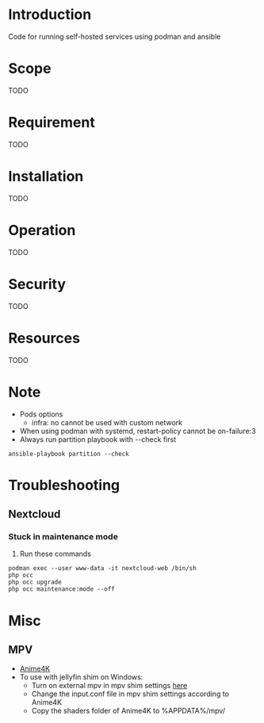 # Introduction
Code for running self-hosted services using podman and ansible
# Scope
TODO
# Requirement
TODO
# Installation
TODO
# Operation
TODO
# Security
TODO
# Resources
TODO
# Note
- Pods options
  - infra: no cannot be used with custom network
- When using podman with systemd, restart-policy cannot be on-failure:3
- Always run partition playbook with --check first
```
ansible-playbook partition --check
```
# Troubleshooting
## Nextcloud
### Stuck in maintenance mode
1. Run these commands
```
podman exec --user www-data -it nextcloud-web /bin/sh
php occ
php occ upgrade
php occ maintenance:mode --off
```
# Misc
## MPV
- [Anime4K](https://github.com/bloc97/Anime4K)
- To use with jellyfin shim on Windows:
  - Turn on external mpv in mpv shim settings [here](https://github.com/jellyfin/jellyfin-mpv-shim#external-mpv)
  - Change the input.conf file in mpv shim settings according to Anime4K
  - Copy the shaders folder of Anime4K to %APPDATA%/mpv/